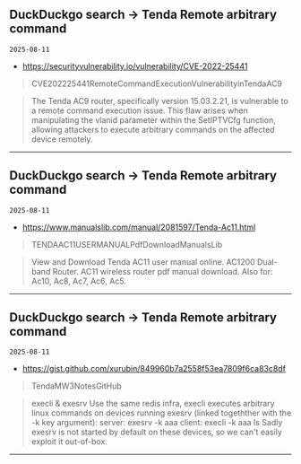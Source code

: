 ## DuckDuckgo search -> Tenda Remote arbitrary command
`2025-08-11`

* https://securityvulnerability.io/vulnerability/CVE-2022-25441

<blockquote>
 CVE202225441RemoteCommandExecutionVulnerabilityinTendaAC9
</blockquote>
<blockquote>
The Tenda AC9 router, specifically version 15.03.2.21, is vulnerable to a remote command execution issue. This flaw arises when manipulating the vlanid parameter within the SetIPTVCfg function, allowing attackers to execute arbitrary commands on the affected device remotely.
</blockquote>

---

## DuckDuckgo search -> Tenda Remote arbitrary command
`2025-08-11`

* https://www.manualslib.com/manual/2081597/Tenda-Ac11.html

<blockquote>
 TENDAAC11USERMANUALPdfDownloadManualsLib
</blockquote>
<blockquote>
View and Download Tenda AC11 user manual online. AC1200 Dual-band Router. AC11 wireless router pdf manual download. Also for: Ac10, Ac8, Ac7, Ac6, Ac5.
</blockquote>

---

## DuckDuckgo search -> Tenda Remote arbitrary command
`2025-08-11`

* https://gist.github.com/xurubin/849960b7a2558f53ea7809f6ca83c8df

<blockquote>
 TendaMW3NotesGitHub
</blockquote>
<blockquote>
execli &amp; exesrv Use the same redis infra, execli executes arbitrary linux commands on devices running exesrv (linked togethther with the -k key argument): server: exesrv -k aaa client: execli -k aaa ls Sadly exesrv is not started by default on these devices, so we can't easily exploit it out-of-box.
</blockquote>

---

